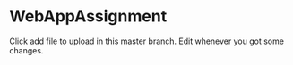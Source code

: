 # WebAppAssignment

Click add file to upload in this master branch.
Edit whenever you got some changes.
